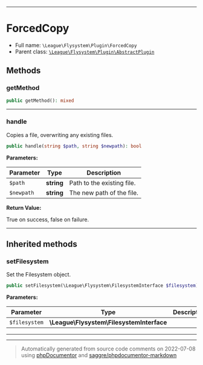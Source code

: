 ***

# ForcedCopy





* Full name: `\League\Flysystem\Plugin\ForcedCopy`
* Parent class: [`\League\Flysystem\Plugin\AbstractPlugin`](./AbstractPlugin.md)




## Methods


### getMethod



```php
public getMethod(): mixed
```











***

### handle

Copies a file, overwriting any existing files.

```php
public handle(string $path, string $newpath): bool
```








**Parameters:**

| Parameter | Type | Description |
|-----------|------|-------------|
| `$path` | **string** | Path to the existing file. |
| `$newpath` | **string** | The new path of the file. |


**Return Value:**

True on success, false on failure.



***


## Inherited methods


### setFilesystem

Set the Filesystem object.

```php
public setFilesystem(\League\Flysystem\FilesystemInterface $filesystem): mixed
```








**Parameters:**

| Parameter | Type | Description |
|-----------|------|-------------|
| `$filesystem` | **\League\Flysystem\FilesystemInterface** |  |




***


***
> Automatically generated from source code comments on 2022-07-08 using [phpDocumentor](http://www.phpdoc.org/) and [saggre/phpdocumentor-markdown](https://github.com/Saggre/phpDocumentor-markdown)
